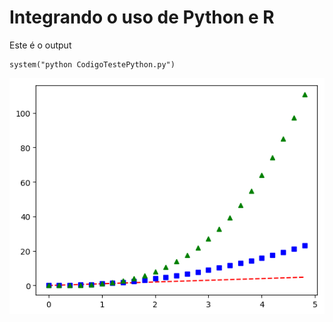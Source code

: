 # Integrando o uso de Python e R

Este é o output
```{r}
system("python CodigoTestePython.py")
```


![](foo.png)
